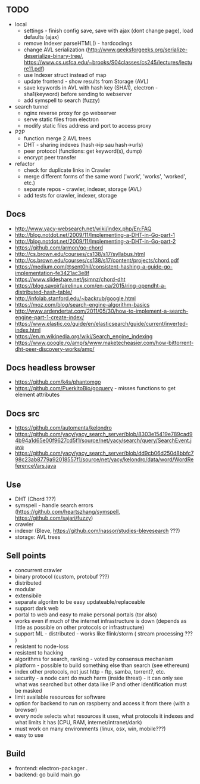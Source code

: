 TODO
-----
   - local
      - settings - finish config save, save with ajax (dont change page), load defaults (ajax)
      - remove Indexer parseHTML() - hardcodings
      - change AVL serialization (http://www.geeksforgeeks.org/serialize-deserialize-binary-tree/, https://www.cs.usfca.edu/~brooks/S04classes/cs245/lectures/lecture11.pdf)
      - use Indexer struct instead of map
      - update frontend - show results from Storage (AVL)
      - save keywords in AVL with hash key (SHA1), electron - sha1(keyword) before sending to webserver
      - add symspell to search (fuzzy)
   - search tunnel
      - nginx reverse proxy for go webserver
      - serve static files from electron
      - modify static files address and port to access proxy
   - P2P
      - function merge 2 AVL trees
      - DHT - sharing indexes (hash->ip sau hash->urls)
      - peer protocol (functions: get keyword(s), dump)
      - encrypt peer transfer
   - refactor
      - check for duplicate links in Crawler
      - merge different forms of the same word ('work', 'works', 'worked', etc.)
      - separate repos - crawler, indexer, storage (AVL)
      - add tests for crawler, indexer, storage

Docs
-----
   - http://www.yacy-websearch.net/wiki/index.php/En:FAQ
   - http://blog.notdot.net/2009/11/Implementing-a-DHT-in-Go-part-1
   - http://blog.notdot.net/2009/11/Implementing-a-DHT-in-Go-part-2
   - https://github.com/armon/go-chord
   - http://cs.brown.edu/courses/cs138/s17/syllabus.html
   - http://cs.brown.edu/courses/cs138/s17/content/projects/chord.pdf
   - https://medium.com/@sent0hil/consistent-hashing-a-guide-go-implementation-fe3421ac3e8f
   - https://www.slideshare.net/jsimnz/chord-dht
   - https://blog.savoirfairelinux.com/en-ca/2015/ring-opendht-a-distributed-hash-table/
   - http://infolab.stanford.edu/~backrub/google.html
   - https://moz.com/blog/search-engine-algorithm-basics
   - http://www.ardendertat.com/2011/05/30/how-to-implement-a-search-engine-part-1-create-index/
   - https://www.elastic.co/guide/en/elasticsearch/guide/current/inverted-index.html
   - https://en.m.wikipedia.org/wiki/Search_engine_indexing
   - https://www.google.ro/amp/s/www.maketecheasier.com/how-bittorrent-dht-peer-discovery-works/amp/

Docs headless browser
-----
   - https://github.com/k4s/phantomgo
   - https://github.com/PuerkitoBio/goquery - misses functions to get element attributes

Docs src
-----
   - https://github.com/automenta/kelondro
   - https://github.com/yacy/yacy_search_server/blob/8303e15419e789cad94b94a1d65e00f9627cd5f1/source/net/yacy/search/query/SearchEvent.java
   - https://github.com/yacy/yacy_search_server/blob/dd9cb06d250d8bbfc798c23ab8779a92018557f1/source/net/yacy/kelondro/data/word/WordReferenceVars.java


Use
-----
   - DHT (Chord ???)
   - symspell - handle search errors (https://github.com/heartszhang/symspell, https://github.com/sajari/fuzzy)
   - crawler
   - indexer (Bleve, https://github.com/nassor/studies-blevesearch ???)
   - storage: AVL trees

Sell points
-----
   - concurrent crawler
   - binary protocol (custom, protobuf ???)
   - distributed
   - modular
   - extensibile
   - separate algoritm to be easy updateable/replaceable
   - support dark web
   - portal to web and easy to make personal portals (tor also)
   - works even if much of the internet infrastructure is down (depends as little as possible on other protocols or infrastructure)
   - support ML - distributed - works like flink/storm ( stream processing ??? )
   - resistent to node-loss
   - resistent to hacking
   - algorithms for search, ranking - voted by consensus mechanism
   - platform - possible to build something else than search (see ethereum)
   - index other protocols, not just http - ftp, samba, torrent?, etc.
   - security - a node cant do much harm (inside threat) - it can only see what was searched but other data like IP and other identification must be masked
   - limit available resources for software
   - option for backend to run on raspberry and access it from there (with a browser)
   - every node selects what resources it uses, what protocols it indexes and what limits it has (CPU, RAM, internet/intranet/dark)
   - must work on many environments (linux, osx, win, mobile???)
   - easy to use

Build
-----
   - frontend: electron-packager .
   - backend: go build main.go
